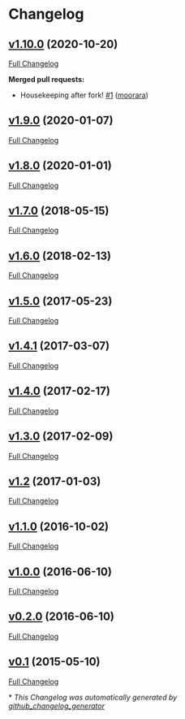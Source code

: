 # Changelog

## [v1.10.0](https://github.com/moorara/color/tree/v1.10.0) (2020-10-20)

[Full Changelog](https://github.com/moorara/color/compare/v1.9.0...v1.10.0)

**Merged pull requests:**

- Housekeeping after fork! [\#1](https://github.com/moorara/color/pull/1) ([moorara](https://github.com/moorara))

## [v1.9.0](https://github.com/moorara/color/tree/v1.9.0) (2020-01-07)

[Full Changelog](https://github.com/moorara/color/compare/v1.8.0...v1.9.0)

## [v1.8.0](https://github.com/moorara/color/tree/v1.8.0) (2020-01-01)

[Full Changelog](https://github.com/moorara/color/compare/v1.7.0...v1.8.0)

## [v1.7.0](https://github.com/moorara/color/tree/v1.7.0) (2018-05-15)

[Full Changelog](https://github.com/moorara/color/compare/v1.6.0...v1.7.0)

## [v1.6.0](https://github.com/moorara/color/tree/v1.6.0) (2018-02-13)

[Full Changelog](https://github.com/moorara/color/compare/v1.5.0...v1.6.0)

## [v1.5.0](https://github.com/moorara/color/tree/v1.5.0) (2017-05-23)

[Full Changelog](https://github.com/moorara/color/compare/v1.4.1...v1.5.0)

## [v1.4.1](https://github.com/moorara/color/tree/v1.4.1) (2017-03-07)

[Full Changelog](https://github.com/moorara/color/compare/v1.4.0...v1.4.1)

## [v1.4.0](https://github.com/moorara/color/tree/v1.4.0) (2017-02-17)

[Full Changelog](https://github.com/moorara/color/compare/v1.3.0...v1.4.0)

## [v1.3.0](https://github.com/moorara/color/tree/v1.3.0) (2017-02-09)

[Full Changelog](https://github.com/moorara/color/compare/v1.2...v1.3.0)

## [v1.2](https://github.com/moorara/color/tree/v1.2) (2017-01-03)

[Full Changelog](https://github.com/moorara/color/compare/v1.1.0...v1.2)

## [v1.1.0](https://github.com/moorara/color/tree/v1.1.0) (2016-10-02)

[Full Changelog](https://github.com/moorara/color/compare/v1.0.0...v1.1.0)

## [v1.0.0](https://github.com/moorara/color/tree/v1.0.0) (2016-06-10)

[Full Changelog](https://github.com/moorara/color/compare/v0.2.0...v1.0.0)

## [v0.2.0](https://github.com/moorara/color/tree/v0.2.0) (2016-06-10)

[Full Changelog](https://github.com/moorara/color/compare/v0.1...v0.2.0)

## [v0.1](https://github.com/moorara/color/tree/v0.1) (2015-05-10)

[Full Changelog](https://github.com/moorara/color/compare/636dfd47b15ae118821fed2d97fd1b53f38adc75...v0.1)



\* *This Changelog was automatically generated by [github_changelog_generator](https://github.com/github-changelog-generator/github-changelog-generator)*
